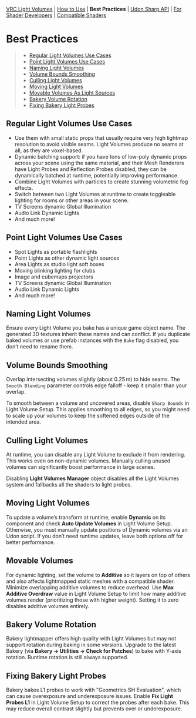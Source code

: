 [VRC Light Volumes](../README.md) | [How to Use](../Documentation/HowToUse.md) | **Best Practices** | [Udon Sharp API](../Documentation/UdonSharpAPI.md) | [For Shader Developers](../Documentation/ForShaderDevelopers.md) | [Compatible Shaders](../Documentation/CompatibleShaders.md)

# Best Practices

> - [Regular Light Volumes Use Cases](#Regular-Light-Volumes-Use-Cases)
> - [Point Light Volumes Use Cases](#Point-Light-Volumes-Use-Cases)
> - [Naming Light Volumes](#Quick-Light-Probe-Setup)
> - [Volume Bounds Smoothing](#Volume-Bounds-Smoothing)
> - [Culling Light Volumes](#Culling-Light-Volumes)
> - [Moving Light Volumes](#Moving-Light-Volumes)
> - [Movable Volumes As Light Sources](Movable-Volumes-As-Light-Sources)
> - [Bakery Volume Rotation](#Bakery-Volume-Rotation)
> - [Fixing Bakery Light Probes](#Fixing-Bakery-Light-Probes)

## Regular Light Volumes Use Cases

- Use them with small static props that usually require very high lightmap resolution to avoid visible seams. Light Volumes produce no seams at all, as they are voxel-based.
- Dynamic batching support: if you have tons of low-poly dynamic props across your scene using the same material, and their Mesh Renderers have Light Probes and Reflection Probes disabled, they can be dynamically batched at runtime, potentially improving performance.
- Combine Light Volumes with particles to create stunning volumetric fog effects.
- Switch between two Light Volumes at runtime to create toggleable lighting for rooms or other areas in your scene.
- TV Screens dynamic Global Illumination
- Audio Link Dynamic Lights
- And much more!

## Point Light Volumes Use Cases

- Spot Lights as portable flashlights
- Point Lights as other dynamic light sources
- Area Lights as studio light soft boxes
- Moving blinking lighting for clubs
- Image and cubemaps projectors
- TV Screens dynamic Global Illumination
- Audio Link Dynamic Lights
- And much more!

## Naming Light Volumes

Ensure every Light Volume you bake has a unique game object name. The generated 3D textures inherit these names and can conflict. If you duplicate baked volumes or use prefab instances with the `Bake` flag disabled, you don’t need to rename them.

## Volume Bounds Smoothing

Overlap intersecting volumes slightly (about 0.25 m) to hide seams. The `Smooth Blending` parameter controls edge falloff - keep it smaller than your overlap.

To smooth between a volume and uncovered areas, disable `Sharp Bounds` in Light Volume Setup. This applies smoothing to all edges, so you might need to scale up your volumes to keep the softened edges outside of the intended area.

## Culling Light Volumes

At runtime, you can disable any Light Volume to exclude it from rendering. This works even on non-dynamic volumes. Manually culling unused volumes can significantly boost performance in large scenes.

Disabling **Light Volumes Manager** object disables all the Light Volumes system and fallbacks all the shaders to light probes.

## Moving Light Volumes

To update a volume’s transform at runtime, enable **Dynamic** on its component and check **Auto Update Volumes** in Light Volume Setup. Otherwise, you must manually update positions of Dynamic volumes via an Udon script. If you don’t need runtime updates, leave both options off for better performance.

## Movable Volumes

For dynamic lighting, set the volume to **Additive** so it layers on top of others and also affects lightmapped static meshes with a compatible shader. Minimize overlapping additive volumes to reduce overhead. Use **Max Additive Overdraw** value in Light Volume Setup to limit how many additive volumes render (prioritizing those with higher weight). Setting it to zero disables additive volumes entirely.

## Bakery Volume Rotation

&#x20;Bakery lightmapper offers high quality with Light Volumes but may not support rotation during baking in some versions. Upgrade to the latest Bakery (via **Bakery → Utilities → Check for Patches**) to bake with Y‑axis rotation. Runtime rotation is still always supported.

## Fixing Bakery Light Probes

Bakery bakes L1 probes to work with "Geometrics SH Evaluation", which can cause overexposure and underexposure issues. Enable **Fix Light Probes L1** in Light Volume Setup to correct the probes after each bake. This may reduce overall contrast slightly but prevents over or underexposure.
